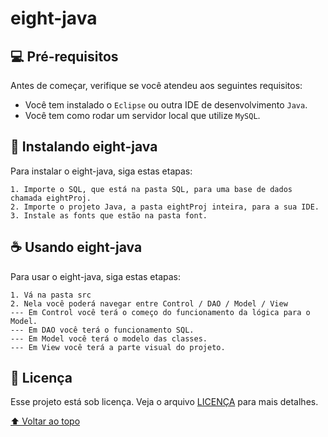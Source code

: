 # eight-java

## 💻 Pré-requisitos

Antes de começar, verifique se você atendeu aos seguintes requisitos:
* Você tem instalado o `Eclipse` ou outra IDE de desenvolvimento `Java`.
* Você tem como rodar um servidor local que utilize `MySQL`.

## 🚀 Instalando eight-java

Para instalar o eight-java, siga estas etapas:

```
1. Importe o SQL, que está na pasta SQL, para uma base de dados chamada eightProj.
2. Importe o projeto Java, a pasta eightProj inteira, para a sua IDE.
3. Instale as fonts que estão na pasta font.
```

## ☕ Usando eight-java

Para usar o eight-java, siga estas etapas:

```
1. Vá na pasta src
2. Nela você poderá navegar entre Control / DAO / Model / View
--- Em Control você terá o começo do funcionamento da lógica para o Model.
--- Em DAO você terá o funcionamento SQL.
--- Em Model você terá o modelo das classes.
--- Em View você terá a parte visual do projeto.
```


## 📝 Licença

Esse projeto está sob licença. Veja o arquivo [LICENÇA](LICENSE.md) para mais detalhes.

[⬆ Voltar ao topo](#eight-java)<br>
